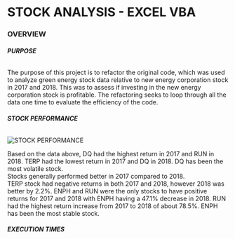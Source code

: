 # **STOCK ANALYSIS - EXCEL VBA**



### **OVERVIEW**


###### **_PURPOSE_**

The purpose of this project is to refactor the original code, which was used to analyze green energy stock data relative to new energy corporation stock in 2017 and 2018. This was to assess if investing in the new energy corporation stock is profitable. The refactoring seeks to loop through all the data one time to evaluate the efficiency of the code.   


###### **_STOCK PERFORMANCE_**

![STOCK PERFORMANCE](https://user-images.githubusercontent.com/102786356/164883980-d66b80c2-143a-49a3-83ba-ff08653d5a67.png)

Based on the data above, DQ had the highest return in 2017 and RUN in 2018. TERP had the lowest return in 2017 and DQ in 2018. DQ has been the most volatile stock.  
Stocks generally performed better in 2017 compared to 2018.  
TERP stock had negative returns in both 2017 and 2018, however 2018 was better by 2.2%. 
ENPH and RUN were the only stocks to have positive returns for 2017 and 2018 with ENPH having a 47.1% decrease in 2018. RUN had the highest return increase from 2017 to 2018 of about 78.5%. 
ENPH has been the most stable stock.   


###### **_EXECUTION TIMES_**
